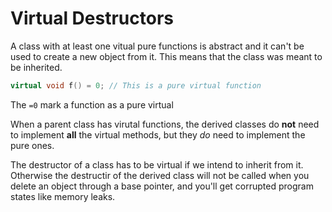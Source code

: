 # Virtual Destructors


A class with at least one vitual pure functions is abstract and it can't 
be used to create a new object from it. This means that the class was meant to
be inherited. 

```cpp
virtual void f() = 0; // This is a pure virtual function
```

The `=0` mark a function as a pure virtual


When a parent class has virutal functions, the derived classes do **not**
need to implement **all** the virtual methods, but they *do* need to 
implement the pure ones.

The destructor of a class has to be virtual if we intend to inherit from it.
Otherwise the destructir of the derived class will not be called when you 
delete an object through a base pointer, and you'll get corrupted program
states like memory leaks.


